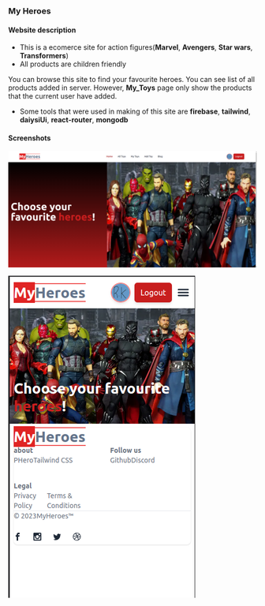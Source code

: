 ### My Heroes

#### Website description

* This is a ecomerce site for action figures(**Marvel**, **Avengers**, **Star wars**, **Transformers**)
* All products are children friendly

You can browse this site to find your favourite heroes. You can see list of all products added in server. However, **My_Toys** page
only show the products that the current user have added.

* Some tools that were used in making  of this site are **firebase**, **tailwind**, **daiysiUi**, **react-router**, **mongodb**

#### Screenshots 


![Homepage_desktop](/public/homepage.png)

![Homepage_mobile](/public/homepage_mobile.png)